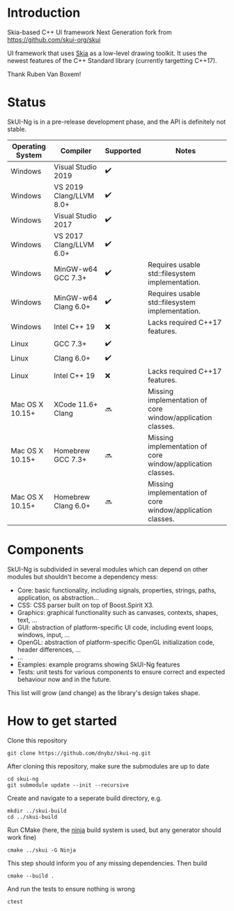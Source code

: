 # Introduction

Skia-based C++ UI framework Next Generation fork from https://github.com/skui-org/skui

UI framework that uses [Skia](https://skia.org/) as a low-level drawing toolkit.
It uses the newest features of the C++ Standard library (currently targetting C++17).

Thank Ruben Van Boxem!

# Status

SkUI-Ng is in a pre-release development phase, and the API is definitely not stable.

| Operating System | Compiler                | Supported          | Notes |
|------------------| ------------------------|--------------------| ----- |
| Windows          | Visual Studio 2019      | :heavy_check_mark: |       |
| Windows          | VS 2019 Clang/LLVM 8.0+ | :heavy_check_mark: |       |
| Windows          | Visual Studio 2017      | :heavy_check_mark: |       |
| Windows          | VS 2017 Clang/LLVM 6.0+ | :heavy_check_mark: |       |
| Windows          | MinGW-w64 GCC 7.3+      | :heavy_check_mark: | Requires usable std::filesystem implementation. |
| Windows          | MinGW-w64 Clang 6.0+    | :heavy_check_mark: | Requires usable std::filesystem implementation. |
| Windows          | Intel C++ 19            |        :x:         | Lacks required C++17 features. |
| Linux            | GCC 7.3+                | :heavy_check_mark: |       |
| Linux            | Clang 6.0+              | :heavy_check_mark: |       |
| Linux            | Intel C++ 19            |        :x:         | Lacks required C++17 features. |
| Mac OS X 10.15+  | XCode 11.6+ Clang       |      :soon:        | Missing implementation of core window/application classes. |
| Mac OS X 10.15+  | Homebrew GCC 7.3+       |      :soon:        | Missing implementation of core window/application classes. |
| Mac OS X 10.15+  | Homebrew Clang 6.0+     |      :soon:        | Missing implementation of core window/application classes. |

# Components

SkUI-Ng is subdivided in several modules which can depend on other modules but shouldn't become a dependency mess:

 * Core: basic functionality, including signals, properties, strings, paths, application, os abstraction...
 * CSS: CSS parser built on top of Boost.Spirit X3.
 * Graphics: graphical functionality such as canvases, contexts, shapes, text, ...
 * GUI: abstraction of platform-specific UI code, including event loops, windows, input, ...
 * OpenGL: abstraction of platform-specific OpenGL initialization code, header differences, ...
 * ...
 * Examples: example programs showing SkUI-Ng features
 * Tests: unit tests for various components to ensure correct and expected behaviour now and in the future.

This list will grow (and change) as the library's design takes shape.

# How to get started

Clone this repository

    git clone https://github.com/dnybz/skui-ng.git

After cloning this repository, make sure the submodules are up to date

    cd skui-ng
    git submodule update --init --recursive

Create and navigate to a seperate build directory, e.g.

    mkdir ../skui-build
    cd ../skui-build

Run CMake (here, the [ninja](https://ninja-build.org/) build system is used, but any generator should work fine)

    cmake ../skui -G Ninja

This step should inform you of any missing dependencies.
Then build

    cmake --build .

And run the tests to ensure nothing is wrong

    ctest